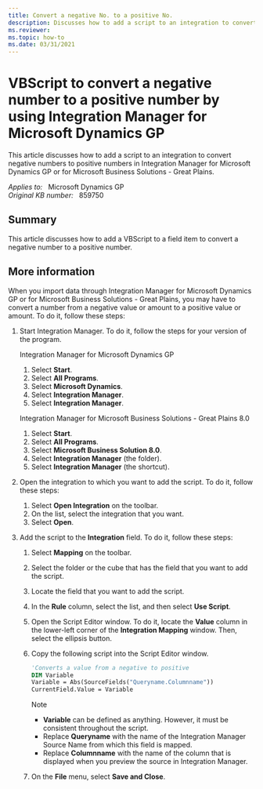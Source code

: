 ```yaml
---
title: Convert a negative No. to a positive No.
description: Discusses how to add a script to an integration to convert negative numbers to positive numbers in Integration Manager for Microsoft Dynamics GP or for Microsoft Business Solutions - Great Plains.
ms.reviewer:
ms.topic: how-to
ms.date: 03/31/2021
---
```

# VBScript to convert a negative number to a positive number by using Integration Manager for Microsoft Dynamics GP

This article discusses how to add a script to an integration to convert negative numbers to positive numbers in Integration Manager for Microsoft Dynamics GP or for Microsoft Business Solutions - Great Plains.

_Applies to:_ &nbsp; Microsoft Dynamics GP  
_Original KB number:_ &nbsp; 859750

## Summary

This article discusses how to add a VBScript to a field item to convert a negative number to a positive number.

## More information

When you import data through Integration Manager for Microsoft Dynamics GP or for Microsoft Business Solutions - Great Plains, you may have to convert a number from a negative value or amount to a positive value or amount. To do it, follow these steps:

1. Start Integration Manager. To do it, follow the steps for your version of the program.

    Integration Manager for Microsoft Dynamics GP

      1. Select **Start**.
      2. Select **All Programs**.
      3. Select **Microsoft Dynamics**.
      4. Select **Integration Manager**.
      5. Select **Integration Manager**.
  
    Integration Manager for Microsoft Business Solutions - Great Plains 8.0

      1. Select **Start**.
      2. Select **All Programs**.
      3. Select **Microsoft Business Solution 8.0**.
      4. Select **Integration Manager** (the folder).
      5. Select **Integration Manager** (the shortcut).

2. Open the integration to which you want to add the script. To do it, follow these steps:

    1. Select **Open Integration** on the toolbar.
    2. On the list, select the integration that you want.
    3. Select **Open**.

3. Add the script to the **Integration** field. To do it, follow these steps:
    1. Select **Mapping** on the toolbar.
    2. Select the folder or the cube that has the field that you want to add the script.
    3. Locate the field that you want to add the script.
    4. In the **Rule** column, select the list, and then select **Use Script**.
    5. Open the Script Editor window. To do it, locate the **Value** column in the lower-left corner of the **Integration Mapping** window. Then, select the ellipsis button.
    6. Copy the following script into the Script Editor window.

        ```vb
        'Converts a value from a negative to positive
        DIM Variable
        Variable = Abs(SourceFields("Queryname.Columnname"))
        CurrentField.Value = Variable
        ```

        > [!NOTE]
        >
        > - **Variable** can be defined as anything. However, it must be consistent throughout the script.
        > - Replace **Queryname** with the name of the Integration Manager Source Name from which this field is mapped.
        > - Replace **Columnname** with the name of the column that is displayed when you preview the source in Integration Manager.

    7. On the **File** menu, select **Save and Close**.
